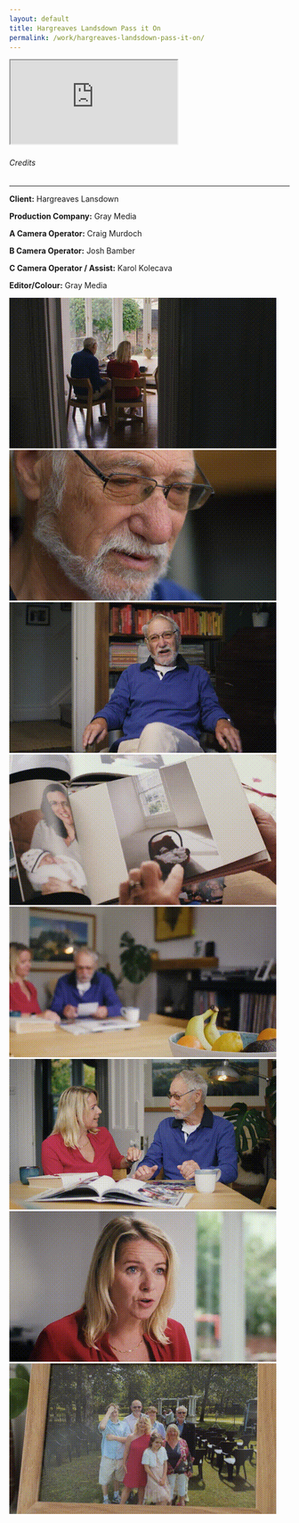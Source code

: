 ```yaml
---
layout: default
title: Hargreaves Landsdown Pass it On
permalink: /work/hargreaves-landsdown-pass-it-on/
---
```


<div class="container mt-5 pt-5">
<div class="ratio ratio-16x9 mb-5">
  <iframe src="https://www.youtube.com/embed/XsKwefBP6Y0?controls=1&modestbranding=1&rel=0&iv_load_policy=3&fs=0&disablekb=1" title="Hargreaves Landsdown Pass it On" allowfullscreen></iframe>
</div>

  <div class="credits-section my-5">
    <div class="position-relative mb-4">
      <h6 class="credits-heading text-uppercase fw-normal text-muted mb-2">Credits</h6>
      <hr class="credits-line">
      <div class="credits-line-highlight"></div>
    </div>

  <p class="mb-2"><strong>Client:</strong> Hargreaves Lansdown</p>
  <p class="mb-2"><strong>Production Company:</strong> Gray Media</p>
  <p class="mb-2"><strong>A Camera Operator:</strong> Craig Murdoch</p>
  <p class="mb-2"><strong>B Camera Operator:</strong> Josh Bamber</p>
  <p class="mb-2"><strong>C Camera Operator / Assist:</strong> Karol Kolecava</p>
  <p class="mb-2"><strong>Editor/Colour:</strong> Gray Media</p>

<div class="row g-4">
  <div class="col-md-4"><img src="/assets/gifs/passit_001.gif" class="grid-image" alt="GIF 1"></div>
  <div class="col-md-4"><img src="/assets/gifs/passit_002.gif" class="grid-image" alt="GIF 2"></div>
  <div class="col-md-4"><img src="/assets/gifs/passit_003.gif" class="grid-image" alt="GIF 3"></div>
  <div class="col-md-4"><img src="/assets/gifs/passit_004.gif" class="grid-image" alt="GIF 4"></div>
  <div class="col-md-4"><img src="/assets/gifs/passit_005.gif" class="grid-image" alt="GIF 5"></div>
  <div class="col-md-4"><img src="/assets/gifs/passit_006.gif" class="grid-image" alt="GIF 6"></div>
  <div class="col-md-4"><img src="/assets/gifs/passit_007.gif" class="grid-image" alt="GIF 7"></div>
  <div class="col-md-4"><img src="/assets/gifs/passit_008.gif" class="grid-image" alt="GIF 8"></div>
</div>